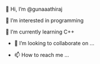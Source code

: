 👋 Hi, I’m @gunaaathiraj

👀 I’m interested in programming

🌱 I’m currently learning C++

- 💞️ I’m looking to collaborate on ...

- 📫 How to reach me ...

<!---
gunaaathiraj/gunaaathiraj is a ✨ special ✨ repository because its `README.md` (this file) appears on your GitHub profile.
You can click the Preview link to take a look at your changes.
--->
